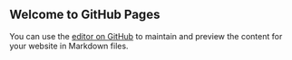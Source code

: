 ## Welcome to GitHub Pages

You can use the [editor on GitHub](https://github.com/MySpaceStation/Blog/edit/master/index.md) to maintain and preview the content for your website in Markdown files.